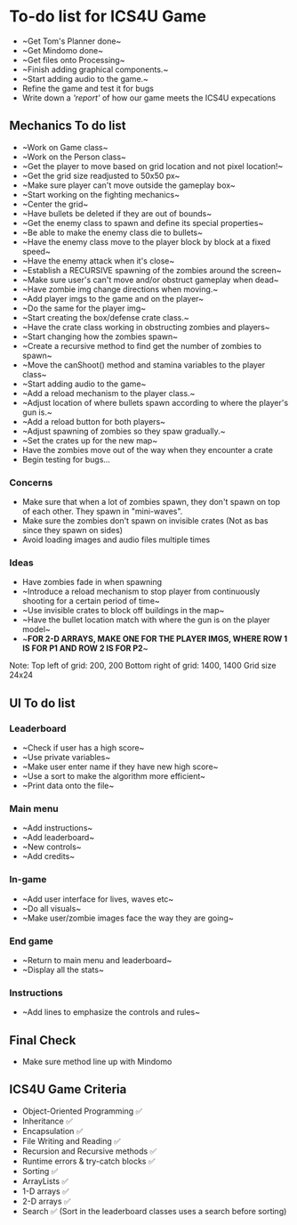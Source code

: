 # To-do list for ICS4U Game

* ~Get Tom's Planner done~
* ~Get Mindomo done~
* ~Get files onto Processing~
* ~Finish adding graphical components.~
* ~Start adding audio to the game.~
* Refine the game and test it for bugs
* Write down a *'report'* of how our game meets the ICS4U expecations

## Mechanics To do list
* ~Work on Game class~       
* ~Work on the Person class~
* ~Get the player to move based on grid location and not pixel location!~
* ~Get the grid size readjusted to 50x50 px~
* ~Make sure player can't move outside the gameplay box~
* ~Start working on the fighting mechanics~
* ~Center the grid~
* ~Have bullets be deleted if they are out of bounds~
* ~Get the enemy class to spawn and define its special properties~
* ~Be able to make the enemy class die to bullets~
* ~Have the enemy class move to the player block by block at a fixed speed~
* ~Have the enemy attack when it's close~
* ~Establish a RECURSIVE spawning of the zombies around the screen~
* ~Make sure user's can't move and/or obstruct gameplay when dead~
* ~Have zombie img change directions when moving.~
* ~Add player imgs to the game and on the player~
* ~Do the same for the player img~
* ~Start creating the box/defense crate class.~
* ~Have the crate class working in obstructing zombies and players~
* ~Start changing how the zombies spawn~
* ~Create a recursive method to find get the number of zombies to spawn~
* ~Move the canShoot() method and stamina variables to the player class~
* ~Start adding audio to the game~
* ~Add a reload mechanism to the player class.~
* ~Adjust location of where bullets spawn according to where the player's gun is.~
* ~Add a reload button for both players~
* ~Adjust spawning of zombies so they spaw gradually.~
* ~Set the crates up for the new map~
* Have the zombies move out of the way when they encounter a crate
* Begin testing for bugs...

### Concerns
* Make sure that when a lot of zombies spawn, they don't spawn on top of each other. They spawn in "mini-waves".
* Make sure the zombies don't spawn on invisible crates (Not as bas since they spawn on sides)
* Avoid loading images and audio files multiple times

### Ideas
* Have zombies fade in when spawning
* ~Introduce a reload mechanism to stop player from continuously shooting for a certain period of time~
* ~Use invisible crates to block off buildings in the map~
* ~Have the bullet location match with where the gun is on the player model~
* ~**FOR 2-D ARRAYS, MAKE ONE FOR THE PLAYER IMGS, WHERE ROW 1 IS FOR P1 AND ROW 2 IS FOR P2**~

Note: 
Top left of grid: 200, 200
Bottom right of grid: 1400, 1400
Grid size 24x24

## UI To do list
### Leaderboard
* ~Check if user has a high score~
* ~Use private variables~
* ~Make user enter name if they have new high score~
* ~Use a sort to make the algorithm more efficient~
* ~Print data onto the file~
### Main menu
* ~Add instructions~
* ~Add leaderboard~
* ~New controls~
* ~Add credits~
### In-game
* ~Add user interface for lives, waves etc~
* ~Do all visuals~
* ~Make user/zombie images face the way they are going~
### End game
* ~Return to main menu and leaderboard~
* ~Display all the stats~
### Instructions
* ~Add lines to emphasize the controls and rules~

## Final Check
* Make sure method line up with Mindomo   

## ICS4U Game Criteria
* Object-Oriented Programming ✅
* Inheritance ✅
* Encapsulation ✅
* File Writing and Reading ✅
* Recursion and Recursive methods ✅
* Runtime errors & try-catch blocks ✅
* Sorting ✅
* ArrayLists ✅
* 1-D arrays ✅
* 2-D arrays ✅
* Search ✅ (Sort in the leaderboard classes uses a search before sorting)

